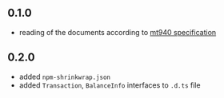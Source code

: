 ## 0.1.0
* reading of the documents according to [mt940 specification](README.md#mt940-specification)

## 0.2.0
* added `npm-shrinkwrap.json`
* added `Transaction`, `BalanceInfo` interfaces to `.d.ts` file